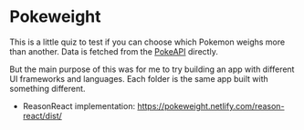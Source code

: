 # Pokeweight

This is a little quiz to test if you can choose which Pokemon weighs more than
another. Data is fetched from the [PokeAPI](https://pokeapi.co) directly.

But the main purpose of this was for me to try building an app with different UI
frameworks and languages. Each folder is the same app built with something
different.

- ReasonReact implementation: https://pokeweight.netlify.com/reason-react/dist/

